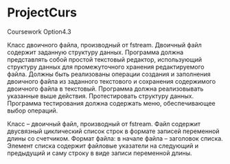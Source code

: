 # ProjectCurs
Coursework Option4.3

Класс двоичного файла, производный от fstream. Двоичный файл содержит заданную структуру данных. 
Программа должна представлять собой простой текстовый редактор, использующий структуру данных для промежуточного 
хранения редактируемого файла. Должны быть реализованы операции создания и заполнения двоичного файла из заданного 
текстового и сохранения содержимого двоичного файла в текстовый.
Программа должна реализовывать указанные выше действия. Протестировать структуру данных. 
Программа тестирования должна содержать меню, обеспечивающее выбор операций.

Класс – двоичный файл, производный от fstream. Файл содержит двусвязный циклический список строк в формате 
записей переменной длины со счетчиком.  Формат файла: в начале файла – заголовок списка. Элемент списка содержит 
файловые указатели на следующий и предыдущий и саму строку в виде записи переменной длины. 
